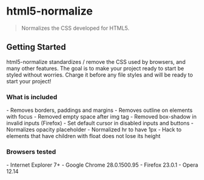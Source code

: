 html5-normalize
=========

<blockquote>Normalizes the CSS developed for HTML5.</blockquote>

<h2>Getting Started</h2>
html5-normalize standardizes / remove the CSS used by browsers, and many other features. The goal is to make your project ready to start be styled without worries. Charge it before any file styles and will be ready to start your project!

<h3>What is included</h3>
- Removes borders, paddings and margins
- Removes outline on elements with focus
- Removed empty space after img tag
- Removed box-shadow in invalid inputs (Firefox)
- Set default cursor in disabled inputs and buttons
- Normalizes opacity placeholder
- Normalized hr to have 1px
- Hack to elements that have children with float does not lose its height

<h3>Browsers tested</h3>
- Internet Explorer 7+
- Google Chrome 28.0.1500.95
- Firefox 23.0.1
- Opera 12.14
